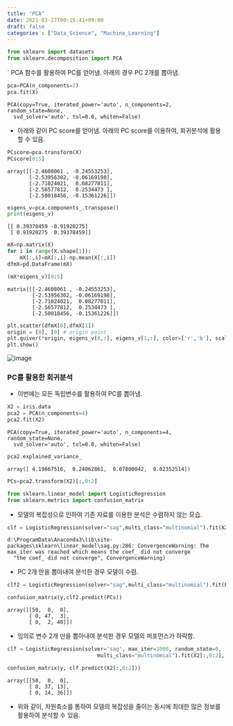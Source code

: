 ```yaml
---
title: "PCA"
date: 2021-03-27T00:15:41+09:00
draft: false
categories : ["Data_Science", "Machine_Learning"]
---
```


```python
from sklearn import datasets
from sklearn.decomposition import PCA
```

` PCA 함수를 활용하여 PC를 얻어냄. 아래의 경우 PC 2개를 뽑아냄.


```python
pca=PCA(n_components=2)
pca.fit(X)
```




    PCA(copy=True, iterated_power='auto', n_components=2, random_state=None,
      svd_solver='auto', tol=0.0, whiten=False)



- 아래와 같이 PC score를 얻어냄. 아래의 PC score를 이용하여, 회귀분석에 활용할 수 있음.


```python
PCscore=pca.transform(X)
PCscore[0:5]
```




    array([[-2.4608061 , -0.24553253],
           [-2.53956302, -0.06169198],
           [-2.71024021,  0.08277011],
           [-2.56577812,  0.2534473 ],
           [-2.50018456, -0.15361226]])




```python
eigens_v=pca.components_.transpose()
print(eigens_v)
```

    [[ 0.39378459 -0.91920275]
     [ 0.91920275  0.39378459]]
    


```python
mX=np.matrix(X)
for i in range(X.shape[1]):
    mX[:,i]=mX[:,i]-np.mean(X[:,i])
dfmX=pd.DataFrame(mX)
```


```python
(mX*eigens_v)[0:5]
```




    matrix([[-2.4608061 , -0.24553253],
            [-2.53956302, -0.06169198],
            [-2.71024021,  0.08277011],
            [-2.56577812,  0.2534473 ],
            [-2.50018456, -0.15361226]])



```python
plt.scatter(dfmX[0],dfmX[1])
origin = [0], [0] # origin point
plt.quiver(*origin, eigens_v[0,:], eigens_v[1,:], color=['r','b'], scale=3)
plt.show()
```

![image](https://user-images.githubusercontent.com/49333349/112685102-69325e00-8eb7-11eb-8cf0-999f2c069c38.png)



### PC를 활용한 회귀분석

- 이번에는 모든 독립변수를 활용하여 PC를 뽑아냄.


```python
X2 = iris.data
pca2 = PCA(n_components=4)
pca2.fit(X2)
```




    PCA(copy=True, iterated_power='auto', n_components=4, random_state=None,
      svd_solver='auto', tol=0.0, whiten=False)




```python
pca2.explained_variance_
```




    array([ 4.19667516,  0.24062861,  0.07800042,  0.02352514])




```python
PCs=pca2.transform(X2)[:,0:2]
```


```python
from sklearn.linear_model import LogisticRegression
from sklearn.metrics import confusion_matrix
```

- 모델의 복잡성으로 인하여 기존 자료를 이용한 분석은 수렴하지 않는 모습.


```python
clf = LogisticRegression(solver="sag",multi_class="multinomial").fit(X2,y)
```

    d:\ProgramData\Anaconda3\lib\site-packages\sklearn\linear_model\sag.py:286: ConvergenceWarning: The max_iter was reached which means the coef_ did not converge
      "the coef_ did not converge", ConvergenceWarning)
    

- PC 2개 만을 뽑아내여 분석한 경우 모델이 수렴.


```python
clf2 = LogisticRegression(solver="sag",multi_class="multinomial").fit(PCs,y)
```


```python
confusion_matrix(y,clf2.predict(PCs))
```




    array([[50,  0,  0],
           [ 0, 47,  3],
           [ 0,  2, 48]])



- 임의로 변수 2개 만을 뽑아내여 분석한 경우 모델의 퍼포먼스가 하락함.


```python
clf = LogisticRegression(solver='sag', max_iter=1000, random_state=0,
                             multi_class="multinomial").fit(X2[:,0:2], y)
```


```python
confusion_matrix(y, clf.predict(X2[:,0:2]))
```




    array([[50,  0,  0],
           [ 0, 37, 13],
           [ 0, 14, 36]])



- 위와 같이, 차원축소를 통하여 모델의 복잡성을 줄이는 동시에 최대한 많은 정보를 활용하여 분석할 수 있음.
